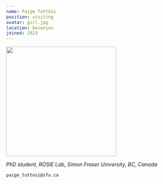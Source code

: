 ```yaml
---
name: Paige Tuttösi
position: visiting
avatar: girl.jpg
location: besançon
joined: 2023
---
```


<img width="300" src="{{site.baseurl}}/images/people/{{page.avatar}}" data-action="zoom">

_PhD student, ROSIE Lab, Simon Fraser University, BC, Canada_ 

<i class="fa fa-envelope-o"></i> `paige_tuttosi@sfu.ca` <br>
<!-- <i class="fa fa-bar-chart-o" /> [Google Scholar](https://scholar.google.com/citations?user=jnST06UAAAAJ) <br> -->
<!-- <i class="fa fa-twitter" /> [sarah_benghanem](https://twitter.com/{{page.twitter}}) <br>-->

<!-- I am a PhD student in the [Institut Paris Neurosciences et Psychiatrie](https://ipnp.paris5.inserm.fr/)  (INSERM/Université de Paris) in Paris and a visiting PhD student in the FEMTO Neuro Group. I am also neurologist and intensitivst in a medical ICU ([Cochin Hospital](http://hopitaux-paris-centre.aphp.fr/), APHP, Paris). My main subjects of interest concern the use of neurophysiological markers (i.e EEG and evoked potentials) for neuropronostication after cardiac arrest but also assessment of brain and brainstem dysfunction in critically ill patient, particularly septic patients. -->



